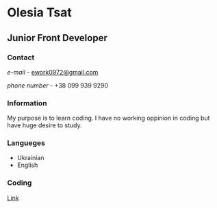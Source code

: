 # Olesia Tsat

## Junior Front Developer

### Contact

_e-mail_ - ework0972@gmail.com

_phone number_ - +38 099 939 9290

### Information

My purpose is to learn coding. I have no working oppinion in coding but have huge desire to study.

### Langueges

- Ukrainian
- English

### Coding

[Link](https://github.com/OlesiaTsat/weather-app.git)
